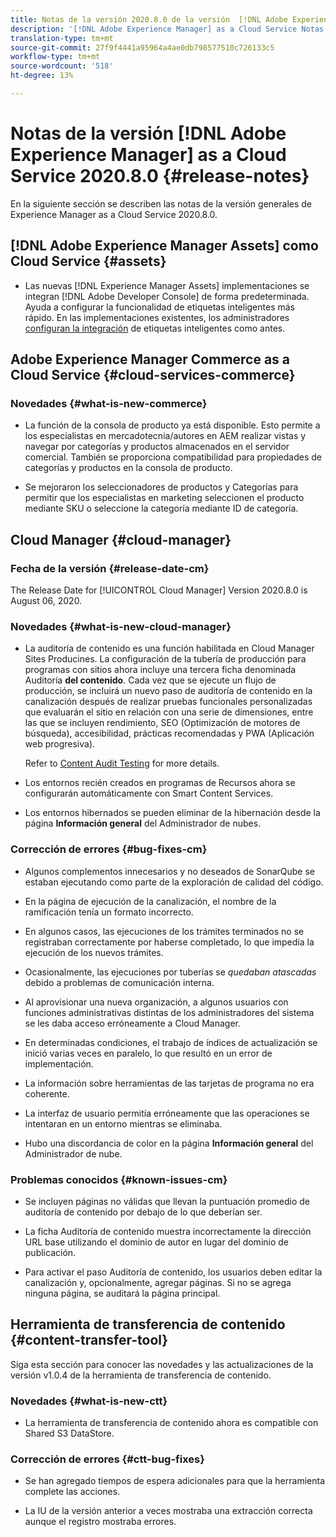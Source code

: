 ```yaml
---
title: Notas de la versión 2020.8.0 de la versión  [!DNL Adobe Experience Manager] as a Cloud Service.
description: '[!DNL Adobe Experience Manager] as a Cloud Service Notas de la versión 2020.8.0.'
translation-type: tm+mt
source-git-commit: 27f9f4441a95964a4ae0db798577510c726133c5
workflow-type: tm+mt
source-wordcount: '518'
ht-degree: 13%

---
```



# Notas de la versión [!DNL Adobe Experience Manager] as a Cloud Service 2020.8.0 {#release-notes}

En la siguiente sección se describen las notas de la versión generales de Experience Manager as a Cloud Service 2020.8.0.

## [!DNL Adobe Experience Manager Assets] como Cloud Service {#assets}

* Las nuevas [!DNL Experience Manager Assets] implementaciones se integran [!DNL Adobe Developer Console] de forma predeterminada. Ayuda a configurar la funcionalidad de etiquetas inteligentes más rápido. En las implementaciones existentes, los administradores [configuran la integración](/help/assets/smart-tags-configuration.md#aio-integration) de etiquetas inteligentes como antes.

## Adobe Experience Manager Commerce as a Cloud Service {#cloud-services-commerce}

### Novedades {#what-is-new-commerce}

* La función de la consola de producto ya está disponible. Esto permite a los especialistas en mercadotecnia/autores en AEM realizar vistas y navegar por categorías y productos almacenados en el servidor comercial. También se proporciona compatibilidad para propiedades de categorías y productos en la consola de producto.

* Se mejoraron los seleccionadores de productos y Categorías para permitir que los especialistas en marketing seleccionen el producto mediante SKU o seleccione la categoría mediante ID de categoría.

## Cloud Manager {#cloud-manager}

### Fecha de la versión {#release-date-cm}

The Release Date for [!UICONTROL Cloud Manager] Version 2020.8.0 is August 06, 2020.

### Novedades {#what-is-new-cloud-manager}

* La auditoría de contenido es una función habilitada en Cloud Manager Sites Producines. La configuración de la tubería de producción para programas con sitios ahora incluye una tercera ficha denominada Auditoría **del contenido**. Cada vez que se ejecute un flujo de producción, se incluirá un nuevo paso de auditoría de contenido en la canalización después de realizar pruebas funcionales personalizadas que evaluarán el sitio en relación con una serie de dimensiones, entre las que se incluyen rendimiento, SEO (Optimización de motores de búsqueda), accesibilidad, prácticas recomendadas y PWA (Aplicación web progresiva).

   Refer to [Content Audit Testing](/help/implementing/cloud-manager/content-audit-testing.md) for more details.

* Los entornos recién creados en programas de Recursos ahora se configurarán automáticamente con Smart Content Services.

* Los entornos hibernados se pueden eliminar de la hibernación desde la página **Información general** del Administrador de nubes.


### Corrección de errores {#bug-fixes-cm}

* Algunos complementos innecesarios y no deseados de SonarQube se estaban ejecutando como parte de la exploración de calidad del código.

* En la página de ejecución de la canalización, el nombre de la ramificación tenía un formato incorrecto.

* En algunos casos, las ejecuciones de los trámites terminados no se registraban correctamente por haberse completado, lo que impedía la ejecución de los nuevos trámites.

* Ocasionalmente, las ejecuciones por tuberías se *quedaban atascadas* debido a problemas de comunicación interna.

* Al aprovisionar una nueva organización, a algunos usuarios con funciones administrativas distintas de los administradores del sistema se les daba acceso erróneamente a Cloud Manager.

* En determinadas condiciones, el trabajo de índices de actualización se inició varias veces en paralelo, lo que resultó en un error de implementación.

* La información sobre herramientas de las tarjetas de programa no era coherente.

* La interfaz de usuario permitía erróneamente que las operaciones se intentaran en un entorno mientras se eliminaba.

* Hubo una discordancia de color en la página **Información general** del Administrador de nube.

### Problemas conocidos {#known-issues-cm}

* Se incluyen páginas no válidas que llevan la puntuación promedio de auditoría de contenido por debajo de lo que deberían ser.

* La ficha Auditoría de contenido muestra incorrectamente la dirección URL base utilizando el dominio de autor en lugar del dominio de publicación.

* Para activar el paso Auditoría de contenido, los usuarios deben editar la canalización y, opcionalmente, agregar páginas. Si no se agrega ninguna página, se auditará la página principal.

## Herramienta de transferencia de contenido {#content-transfer-tool}

Siga esta sección para conocer las novedades y las actualizaciones de la versión v1.0.4 de la herramienta de transferencia de contenido.

### Novedades {#what-is-new-ctt}

* La herramienta de transferencia de contenido ahora es compatible con Shared S3 DataStore.

### Corrección de errores {#ctt-bug-fixes}

* Se han agregado tiempos de espera adicionales para que la herramienta complete las acciones.

* La IU de la versión anterior a veces mostraba una extracción correcta aunque el registro mostraba errores.

